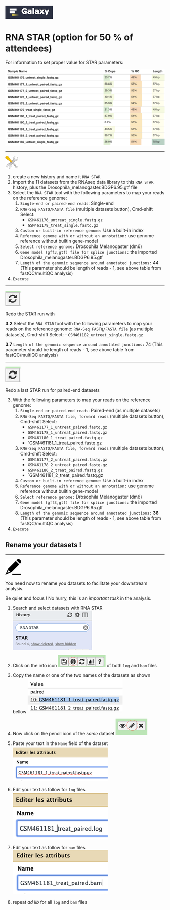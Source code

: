 ![](images/galaxylogo.png)

# RNA STAR (option for 50 % of attendees)

For information to set proper value for STAR parameters:

![](images/multiqc_samples_length.png)

----
![](images/tool_small.png)

  1. create a new history and name it `RNA STAR`
  2. Import the 11 datasets from the RNAseq data library to this `RNA STAR` history, plus the Drosophila_melanogaster.BDGP6.95.gtf file
  3. Select the `RNA STAR` tool with the following parameters to map your reads on the reference genome:
      1. `Single-end or paired-end reads`: Single-end
      2. `RNA-Seq FASTQ/FASTA file` (multiple datasets button), Cmd-shift Select:
          - `GSM461176_untreat_single.fastq.gz`
          - `GSM461179_treat_single.fastq.gz`
      3. `Custom or built-in reference genome:` Use a built-in index
      4. `Reference genome with or without an annotation:` use genome reference without builtin gene-model
      5. `Select reference genome:` Drosophila Melanogaster (dm6)
      6. `Gene model (gff3,gtf) file for splice junctions:` the imported Drosophila_melanogaster.BDGP6.95.gtf
      7. `Length of the genomic sequence around annotated junctions:` 44 (This parameter should be length of reads - 1, see above table from fastQC/multiQC analysis)
  4. `Execute`
----
![](images/redo.png)

  Redo the STAR run with

  **3.2**	 Select the `RNA STAR` tool with the following parameters to map your reads on the reference genome:
   `RNA-Seq FASTQ/FASTA file` (as multiple datasets), Cmd-shift Select:
          - `GSM461182_untreat_single.fastq.gz`
          
  **3.7**	 `Length of the genomic sequence around annotated junctions:` 74 (This parameter should be length of reads - 1, see above table from fastQC/multiQC analysis)

----
![](images/redo.png)

  Redo a last STAR run for paired-end datasets
  
  3. With the following parameters to map your reads on the reference genome:
      1. `Single-end or paired-end reads`: Paired-end (as multiple datasets)
      2. `RNA-Seq FASTQ/FASTA file, forward reads` (multiple datasets button), Cmd-shift Select:
          - `GSM461177_1_untreat_paired.fastq.gz`
          - `GSM461178_1_untreat_paired.fastq.gz`
          - `GSM461180_1_treat_paired.fastq.gz`
          - `GSM461181_1_treat_paired.fastq.gz
      3. `RNA-Seq FASTQ/FASTA file, forward reads` (multiple datasets button), Cmd-shift Select:
          - `GSM461177_2_untreat_paired.fastq.gz`
          - `GSM461178_2_untreat_paired.fastq.gz`
          - `GSM461180_2_treat_paired.fastq.gz`
          - `GSM461181_2_treat_paired.fastq.gz
      3. `Custom or built-in reference genome:` Use a built-in index
      4. `Reference genome with or without an annotation:` use genome reference without builtin gene-model
      5. `Select reference genome:` Drosophila Melanogaster (dm6)
      6. `Gene model (gff3,gtf) file for splice junctions:` the imported Drosophila_melanogaster.BDGP6.95.gtf
      7. `Length of the genomic sequence around annotated junctions:` **36** (This parameter should be length of reads - 1, see above table from fastQC/multiQC analysis)
  4. `Execute`


## Rename your datasets !

----
![](images/rename_datasets.png)

You need now to rename you datasets to facilitate your downstream analysis.

Be quiet and focus ! No hurry, this is an *important task* in the analysis.

1. Search and select datasets with RNA STAR ![](images/search_star.png)

2. Click on the info icon ![](images/info.png) of both `log` and `bam` files

3. Copy the name or one of the two names of the datasets as shown bellow
![](images/copy.png)
4. Now click on the pencil icon of the *_same_* dataset
![](images/pencil.png)
5. Paste your text in the `Name` field of the dataset
![](images/paste.png)
6. Edit your text as follow for `log` files
![](images/edit_log.png)
7. Edit your text as follow for `bam` files
![](images/edit_bam.png)

8. repeat _ad lib_ for all `log` and `bam` files 


